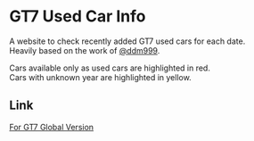 # GT7 Used Car Info  
A website to check recently added GT7 used cars for each date.  
Heavily based on the work of [@ddm999](https://github.com/ddm999/gt7info).  

Cars available only as used cars are highlighted in red.  
Cars with unknown year are highlighted in yellow.  

## Link
[For GT7 Global Version](https://twajp.github.io/gt7info_test/)
